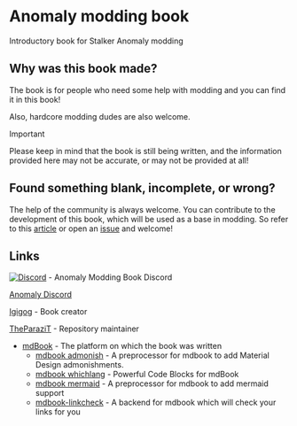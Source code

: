 <!-- markdownlint-disable -->
# Anomaly modding book

Introductory book for Stalker Anomaly modding

## Why was this book made?

The book is for people who need some help with modding and you can find it in this book!

Also, hardcore modding dudes are also welcome.

> [!IMPORTANT]  
> Please keep in mind that the book is still being written, and the information provided here may not be accurate, or may not be provided at all!

## Found something blank, incomplete, or wrong?

The help of the community is always welcome.
You can contribute to the development of this book, which will be used as a base in modding.
So refer to this [article](src/meta/contributing.md) or open an [issue](https://github.com/Igigog/anomaly-modding-book/issues) and welcome!

## Links

[![Discord](https://img.shields.io/discord/1005783763877363722?label=Discord&logo=Discord)](https://discord.gg/8Pu2ekQYg3) - Anomaly Modding Book Discord

[Anomaly Discord](https://discord.gg/c4RuJNs)

[Igigog](https://github.com/Igigog) - Book creator

[TheParaziT](https://github.com/TheParaziT) - Repository maintainer

- [mdBook](https://github.com/rust-lang/mdBook) - The platform on which the book was written
  - [mdbook admonish](https://github.com/tommilligan/mdbook-admonish) - A preprocessor for mdbook to add Material Design admonishments.
  - [mdbook whichlang](https://github.com/phoenixr-codes/mdbook-whichlang) - Powerful Code Blocks for mdBook
  - [mdbook mermaid](https://github.com/badboy/mdbook-mermaid) - A preprocessor for mdbook to add mermaid support
  - [mdbook-linkcheck](https://github.com/Michael-F-Bryan/mdbook-linkcheck) - A backend for mdbook which will check your links for you
